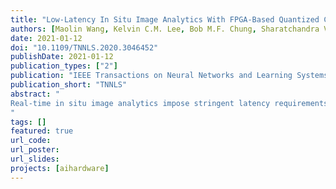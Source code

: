 ```yaml
---
title: "Low-Latency In Situ Image Analytics With FPGA-Based Quantized Convolutional Neural Network"
authors: [Maolin Wang, Kelvin C.M. Lee, Bob M.F. Chung, Sharatchandra Varma Bogaraju, Ho-Cheung Ng, Justin S.J. Wong, Ho Cheung Shum, Kevin K. Tsia, Hayden Kwok-Hay So]
date: 2021-01-12
doi: "10.1109/TNNLS.2020.3046452"
publishDate: 2021-01-12
publication_types: ["2"]
publication: "IEEE Transactions on Neural Networks and Learning Systems"
publication_short: "TNNLS"
abstract: "
Real-time in situ image analytics impose stringent latency requirements on intelligent neural network inference operations. While conventional software-based implementations on the graphic processing unit (GPU)-accelerated platforms are flexible and have achieved very high inference throughput, they are not suitable for latency-sensitive applications where real-time feedback is needed. Here, we demonstrate that high-performance reconfigurable computing platforms based on field-programmable gate array (FPGA) processing can successfully bridge the gap between low-level hardware processing and high-level intelligent image analytics algorithm deployment within a unified system. The proposed design performs inference operations on a stream of individual images as they are produced and has a deeply pipelined hardware design that allows all layers of a quantized convolutional neural network (QCNN) to compute concurrently with partial image inputs. Using the case of label-free classification of human peripheral blood mononuclear cell (PBMC) subtypes as a proof-of-concept illustration, our system achieves an ultralow classification latency of 34.2 μs with over 95% end-to-end accuracy by using a QCNN, while the cells are imaged at throughput exceeding 29,200 cells/s. Our QCNN design is modular and is readily adaptable to other QCNNs with different latency and resource requirements.
"
tags: []
featured: true
url_code: 
url_poster: 
url_slides: 
projects: [aihardware]
---
```

